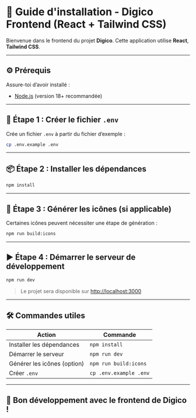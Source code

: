 # 🎨 Guide d'installation - Digico Frontend (React + Tailwind CSS)

Bienvenue dans le frontend du projet **Digico**. Cette application utilise **React**, **Tailwind CSS**.

---

## ⚙️ Prérequis

Assure-toi d’avoir installé :

- [Node.js](https://nodejs.org/) (version 18+ recommandée)

---

## 📁 Étape 1 : Créer le fichier `.env`

Crée un fichier `.env` à partir du fichier d’exemple :

```bash
cp .env.example .env
```
---

## 📦 Étape 2 : Installer les dépendances

```bash
npm install
```

---

## 🧱 Étape 3 : Générer les icônes (si applicable)

Certaines icônes peuvent nécessiter une étape de génération :

```bash
npm run build:icons
```

---

## ▶️ Étape 4 : Démarrer le serveur de développement

```bash
npm run dev
```

> Le projet sera disponible sur [http://localhost:3000](http://localhost:3000)

---

## 🛠 Commandes utiles

| Action                      | Commande              |
|-----------------------------|-----------------------|
| Installer les dépendances   | `npm install`         |
| Démarrer le serveur         | `npm run dev`         |
| Générer les icônes (option) | `npm run build:icons` |
| Créer `.env`                | `cp .env.example .env`|

---

## 🎉 Bon développement avec le frontend de Digico !
